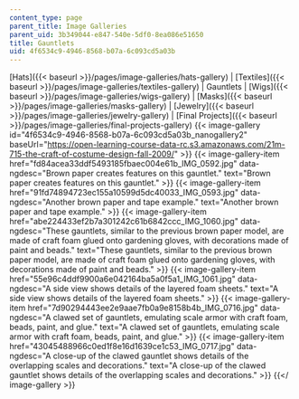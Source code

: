 ```yaml
---
content_type: page
parent_title: Image Galleries
parent_uid: 3b349044-e847-540e-5df0-8ea086e51650
title: Gauntlets
uid: 4f6534c9-4946-8568-b07a-6c093cd5a03b
---
```


[Hats]({{< baseurl >}}/pages/image-galleries/hats-gallery) | [Textiles]({{< baseurl >}}/pages/image-galleries/textiles-gallery) | Gauntlets | [Wigs]({{< baseurl >}}/pages/image-galleries/wigs-gallery) | [Masks]({{< baseurl >}}/pages/image-galleries/masks-gallery) | [Jewelry]({{< baseurl >}}/pages/image-galleries/jewelry-gallery) | [Final Projects]({{< baseurl >}}/pages/image-galleries/final-projects-gallery)
{{< image-gallery id="4f6534c9-4946-8568-b07a-6c093cd5a03b_nanogallery2" baseUrl="https://open-learning-course-data-rc.s3.amazonaws.com/21m-715-the-craft-of-costume-design-fall-2009/" >}}
{{< image-gallery-item href="fd84acea33ddf5493185fbaec004e61b_IMG_0592.jpg" data-ngdesc="Brown paper creates features on this gauntlet." text="Brown paper creates features on this gauntlet." >}}
{{< image-gallery-item href="91fd74894723ec155a10599d5dc40033_IMG_0593.jpg" data-ngdesc="Another brown paper and tape example." text="Another brown paper and tape example." >}}
{{< image-gallery-item href="abe224433ef2b7a301242c61b6842ccc_IMG_1060.jpg" data-ngdesc="These gauntlets, similar to the previous brown paper model, are made of craft foam glued onto gardening gloves, with decorations made of paint and beads." text="These gauntlets, similar to the previous brown paper model, are made of craft foam glued onto gardening gloves, with decorations made of paint and beads." >}}
{{< image-gallery-item href="55e96c4ddf9900a6e042164ba5a0f5a1_IMG_1061.jpg" data-ngdesc="A side view shows details of the layered foam sheets." text="A side view shows details of the layered foam sheets." >}}
{{< image-gallery-item href="7d90294443ee2e9aae7fb0a9e8158b4b_IMG_0716.jpg" data-ngdesc="A clawed set of gauntlets, emulating scale armor with craft foam, beads, paint, and glue." text="A clawed set of gauntlets, emulating scale armor with craft foam, beads, paint, and glue." >}}
{{< image-gallery-item href="43045488966c0ed1f8e16d1639ce1c53_IMG_0717.jpg" data-ngdesc="A close-up of the clawed gauntlet shows details of the overlapping scales and decorations." text="A close-up of the clawed gauntlet shows details of the overlapping scales and decorations." >}}
{{</ image-gallery >}}